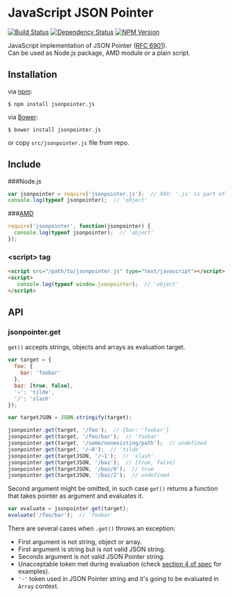 # JavaScript JSON Pointer

[![Build Status](https://travis-ci.org/alexeykuzmin/jsonpointer.js.png)](https://travis-ci.org/alexeykuzmin/jsonpointer.js)
[![Dependency Status](https://gemnasium.com/alexeykuzmin/jsonpointer.js.png)](https://gemnasium.com/alexeykuzmin/jsonpointer.js)
[![NPM Version](https://badge.fury.io/js/jsonpointer.js.png)](https://npmjs.org/package/jsonpointer.js)

JavaScript implementation of JSON Pointer ([RFC 6901](http://tools.ietf.org/html/rfc6901)).  
Can be used as Node.js package, AMD module or a plain script.


## Installation

via [npm](https://npmjs.org/):

    $ npm install jsonpointer.js
    
via [Bower](http://twitter.github.io/bower/):

    $ bower install jsonpointer.js
    
or copy `src/jsonpointer.js` file from repo.


## Include
###Node.js
```js
var jsonpointer = require('jsonpointer.js');  // XXX: '.js' is part of package name!
console.log(typeof jsonpointer);  // 'object'
```

###[AMD](https://github.com/amdjs/amdjs-api/wiki/AMD)
```js
require('jsonpointer', function(jsonpointer) {
  console.log(typeof jsonpointer);  // 'object'
});
```

### &lt;script&gt; tag
```html
<script src="/path/to/jsonpointer.js" type="text/javascript"></script>
<script>
   console.log(typeof window.jsonpointer);  // 'object'
</script>
```

## API
### jsonpointer.get

`get()` accepts strings, objects and arrays as evaluation target.
```js
var target = {
  foo: {
    bar: 'foobar'
  },
  baz: [true, false],
  '~': 'tilde',
  '/': 'slash'
});

var targetJSON = JSON.stringify(target);

jsonpointer.get(target, '/foo');  // {bar: 'foobar'}
jsonpointer.get(target, '/foo/bar');  // 'foobar'
jsonpointer.get(target, '/some/nonexisting/path');  // undefined
jsonpointer.get(target, '/~0');  // 'tilde'
jsonpointer.get(targetJSON, '/~1');  // 'slash'
jsonpointer.get(targetJSON, '/baz');  // [true, false]
jsonpointer.get(targetJSON, '/baz/0');  // true
jsonpointer.get(targetJSON, '/baz/2');  // undefined
```

Second argument might be omitted, in such case `get()` returns a function
that takes pointer as argument and evaluates it.
```js
var evaluate = jsonpointer.get(target);
evaluate('/foo/bar');  // 'foobar'
```

There are several cases when `.get()` throws an exception:

 - First argument is not string, object or array.
 - First argument is string but is not valid JSON string.
 - Seconds argument is not valid JSON Pointer string.
 - Unacceptable token met during evaluation (check [section 4 of spec](http://tools.ietf.org/html/rfc6901#section-4) for examples).
 - `'-'` token used in JSON Pointer string and it's going to be evaluated in `Array` context.
